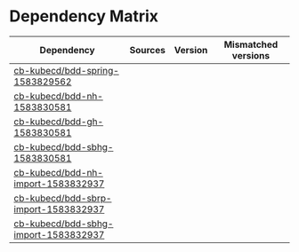 # Dependency Matrix

Dependency | Sources | Version | Mismatched versions
---------- | ------- | ------- | -------------------
[cb-kubecd/bdd-spring-1583829562](https://github.com/cb-kubecd/bdd-spring-1583829562.git) |  | []() | 
[cb-kubecd/bdd-nh-1583830581](https://github.com/cb-kubecd/bdd-nh-1583830581.git) |  | []() | 
[cb-kubecd/bdd-gh-1583830581](https://github.com/cb-kubecd/bdd-gh-1583830581.git) |  | []() | 
[cb-kubecd/bdd-sbhg-1583830581](https://github.com/cb-kubecd/bdd-sbhg-1583830581.git) |  | []() | 
[cb-kubecd/bdd-nh-import-1583832937](https://github.com/cb-kubecd/bdd-nh-import-1583832937.git) |  | []() | 
[cb-kubecd/bdd-sbrp-import-1583832937](https://github.com/cb-kubecd/bdd-sbrp-import-1583832937.git) |  | []() | 
[cb-kubecd/bdd-sbhg-import-1583832937](https://github.com/cb-kubecd/bdd-sbhg-import-1583832937.git) |  | []() | 
